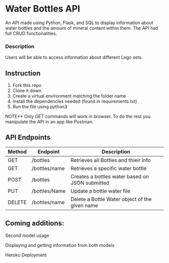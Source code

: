 # Water Bottles API

An API made using Python, Flask, and SQL to display information about water bottles and the amount of mineral content within them. The API had full CRUD functionalities. 

### Description
Users will be able to access information about different Lego sets. 

## Instruction
1) Fork this repo
2) Clone it down
3) Create a virtual environment matching the folder name
4) Install the dependencies needed (found in requirements.txt)
5) Run the file using python3

NOTE** Only GET commands will work in browser. To do the rest you manipulate the API in an app like Postman.

## API Endpoints

| Method | Endpoint| Description |
|-|-|-|
| GET | /bottles | Retrieves all Bottles and thieir info |
| GET | /bottles/name | Retrieves a specific water bottle |
| POST | /bottles| Creates a bottles water based on JSON submitted |
| PUT | /bottles/Name | Update a bottle water file |
| DELETE | /bottles/name | Delete a Bottle Water object of the given name |

## Coming additions:
Second model usage

Displaying and getting information from both models

Heroku Deployment

